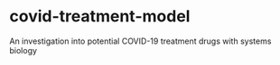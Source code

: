 # covid-treatment-model
An investigation into potential COVID-19 treatment drugs with systems biology

